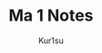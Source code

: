 ---
title: Ma 1 Notes
author: Kur1su
contents:
  - Calculus of one variables
  - Calculus of several variables
  - Ordinary differential equations
  - Linear algebra
textbooks:
  -
    title: Calculus Volume I - Second Edition
    authors: [Tom M. Apostol]
    ISBN: 978-0471000051
    type: common
  -
    title: Calculus Volume II - Second Edition
    authors: [Tom M. Apostol]
    ISBN: 978-0471000075
    type: analytical
  -
    title: Vector Calculus - Sixth Edition
    authors: [Jerrold E. Marsden, Anthony J. Tromba]
    ISBN: 978-1429215084
    type: practical
  -
    title: Linear Algebra Done Wrong
    authors: [Sergei Treil]
    type: practical
  -
    title: Linear Algebra - Second Edition
    authors: [Michael O'Nan, Herbert B. Enderton]
    ISBN: 978-0155185609
---